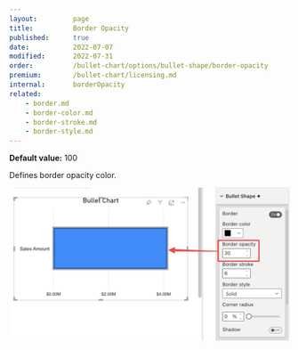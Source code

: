 ```yaml
---
layout:         page
title:          Border Opacity
published:      true
date:           2022-07-07
modified:   	2022-07-31
order:          /bullet-chart/options/bullet-shape/border-opacity
premium:        /bullet-chart/licensing.md
internal:       borderOpacity
related:            
    - border.md
    - border-color.md
    - border-stroke.md
    - border-style.md
---
```


**Default value:** 100

Defines border opacity color.

<img src="images/bullet-shape-border-opacity.png" width="700">